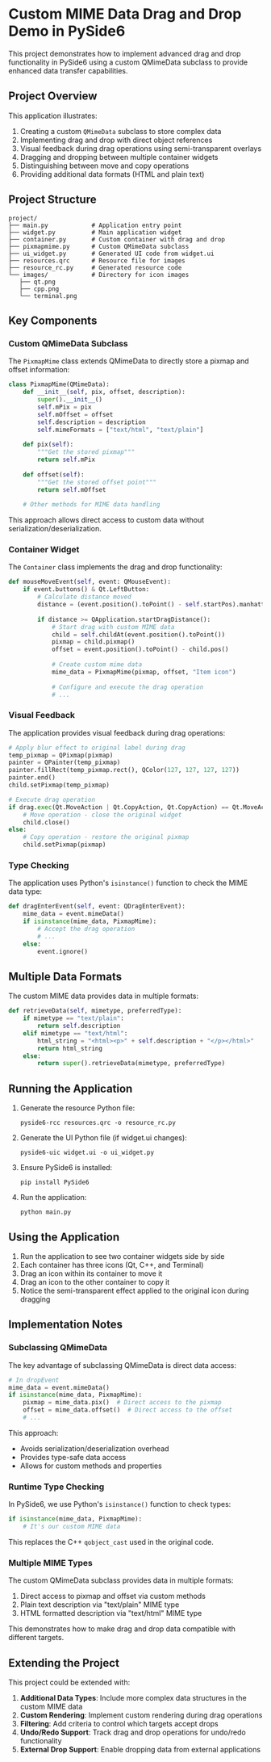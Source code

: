 # Custom MIME Data Drag and Drop Demo in PySide6

This project demonstrates how to implement advanced drag and drop functionality in PySide6 using a custom QMimeData subclass to provide enhanced data transfer capabilities.

## Project Overview

This application illustrates:
1. Creating a custom `QMimeData` subclass to store complex data
2. Implementing drag and drop with direct object references
3. Visual feedback during drag operations using semi-transparent overlays
4. Dragging and dropping between multiple container widgets
5. Distinguishing between move and copy operations
6. Providing additional data formats (HTML and plain text)

## Project Structure

```
project/
├── main.py            # Application entry point
├── widget.py          # Main application widget
├── container.py       # Custom container with drag and drop
├── pixmapmime.py      # Custom QMimeData subclass
├── ui_widget.py       # Generated UI code from widget.ui
├── resources.qrc      # Resource file for images
├── resource_rc.py     # Generated resource code
└── images/            # Directory for icon images
   ├── qt.png
   ├── cpp.png
   └── terminal.png
```

## Key Components

### Custom QMimeData Subclass

The `PixmapMime` class extends QMimeData to directly store a pixmap and offset information:

```python
class PixmapMime(QMimeData):
    def __init__(self, pix, offset, description):
        super().__init__()
        self.mPix = pix
        self.mOffset = offset
        self.description = description
        self.mimeFormats = ["text/html", "text/plain"]
    
    def pix(self):
        """Get the stored pixmap"""
        return self.mPix
    
    def offset(self):
        """Get the stored offset point"""
        return self.mOffset
    
    # Other methods for MIME data handling
```

This approach allows direct access to custom data without serialization/deserialization.

### Container Widget

The `Container` class implements the drag and drop functionality:

```python
def mouseMoveEvent(self, event: QMouseEvent):
    if event.buttons() & Qt.LeftButton:
        # Calculate distance moved
        distance = (event.position().toPoint() - self.startPos).manhattanLength()
        
        if distance >= QApplication.startDragDistance():
            # Start drag with custom MIME data
            child = self.childAt(event.position().toPoint())
            pixmap = child.pixmap()
            offset = event.position().toPoint() - child.pos()
            
            # Create custom mime data
            mime_data = PixmapMime(pixmap, offset, "Item icon")
            
            # Configure and execute the drag operation
            # ...
```

### Visual Feedback

The application provides visual feedback during drag operations:

```python
# Apply blur effect to original label during drag
temp_pixmap = QPixmap(pixmap)
painter = QPainter(temp_pixmap)
painter.fillRect(temp_pixmap.rect(), QColor(127, 127, 127, 127))
painter.end()
child.setPixmap(temp_pixmap)

# Execute drag operation
if drag.exec(Qt.MoveAction | Qt.CopyAction, Qt.CopyAction) == Qt.MoveAction:
    # Move operation - close the original widget
    child.close()
else:
    # Copy operation - restore the original pixmap
    child.setPixmap(pixmap)
```

### Type Checking

The application uses Python's `isinstance()` function to check the MIME data type:

```python
def dragEnterEvent(self, event: QDragEnterEvent):
    mime_data = event.mimeData()
    if isinstance(mime_data, PixmapMime):
        # Accept the drag operation
        # ...
    else:
        event.ignore()
```

## Multiple Data Formats

The custom MIME data provides data in multiple formats:

```python
def retrieveData(self, mimetype, preferredType):
    if mimetype == "text/plain":
        return self.description
    elif mimetype == "text/html":
        html_string = "<html><p>" + self.description + "</p></html>"
        return html_string
    else:
        return super().retrieveData(mimetype, preferredType)
```

## Running the Application

1. Generate the resource Python file:
   ```
   pyside6-rcc resources.qrc -o resource_rc.py
   ```

2. Generate the UI Python file (if widget.ui changes):
   ```
   pyside6-uic widget.ui -o ui_widget.py
   ```

3. Ensure PySide6 is installed:
   ```
   pip install PySide6
   ```

4. Run the application:
   ```
   python main.py
   ```

## Using the Application

1. Run the application to see two container widgets side by side
2. Each container has three icons (Qt, C++, and Terminal)
3. Drag an icon within its container to move it
4. Drag an icon to the other container to copy it
5. Notice the semi-transparent effect applied to the original icon during dragging

## Implementation Notes

### Subclassing QMimeData

The key advantage of subclassing QMimeData is direct data access:

```python
# In dropEvent
mime_data = event.mimeData()
if isinstance(mime_data, PixmapMime):
    pixmap = mime_data.pix()  # Direct access to the pixmap
    offset = mime_data.offset()  # Direct access to the offset
    # ...
```

This approach:
- Avoids serialization/deserialization overhead
- Provides type-safe data access
- Allows for custom methods and properties

### Runtime Type Checking

In PySide6, we use Python's `isinstance()` function to check types:

```python
if isinstance(mime_data, PixmapMime):
    # It's our custom MIME data
```

This replaces the C++ `qobject_cast` used in the original code.

### Multiple MIME Types

The custom QMimeData subclass provides data in multiple formats:

1. Direct access to pixmap and offset via custom methods
2. Plain text description via "text/plain" MIME type
3. HTML formatted description via "text/html" MIME type

This demonstrates how to make drag and drop data compatible with different targets.

## Extending the Project

This project could be extended with:

1. **Additional Data Types**: Include more complex data structures in the custom MIME data
2. **Custom Rendering**: Implement custom rendering during drag operations
3. **Filtering**: Add criteria to control which targets accept drops
4. **Undo/Redo Support**: Track drag and drop operations for undo/redo functionality
5. **External Drop Support**: Enable dropping data from external applications